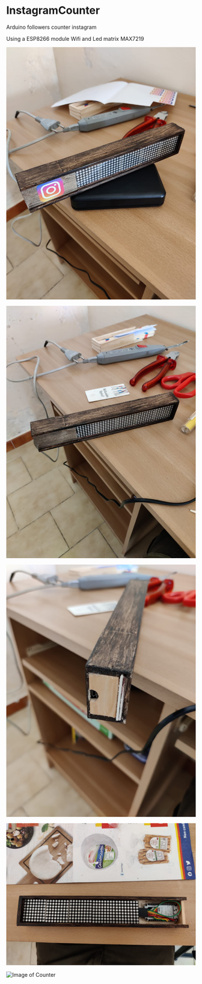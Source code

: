 # InstagramCounter
Arduino followers counter instagram

Using a ESP8266 module Wifi and Led matrix MAX7219


![Image of Counter](https://github.com/daniele-carangelo/InstagramCounter/blob/main/Image/im4.jpeg)


![Image of Counter](https://github.com/daniele-carangelo/InstagramCounter/blob/main/Image/im1.jpeg)


![Image of Counter](https://github.com/daniele-carangelo/InstagramCounter/blob/main/Image/im2.jpeg)


![Image of Counter](https://github.com/daniele-carangelo/InstagramCounter/blob/main/Image/im3.jpeg)


![Image of Counter](https://github.com/daniele-carangelo/InstagramCounter/blob/main/Image/im6.jpeg)


